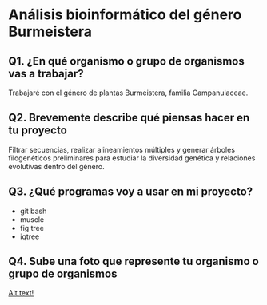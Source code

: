 # Análisis bioinformático del género Burmeistera

## Q1. ¿En qué organismo o grupo de organismos vas a trabajar?
Trabajaré con el género de plantas Burmeistera, familia Campanulaceae.

## Q2. Brevemente describe qué piensas hacer en tu proyecto
Filtrar secuencias, realizar alineamientos múltiples y generar árboles filogenéticos preliminares para estudiar la diversidad genética y relaciones evolutivas dentro del género.

## Q3. ¿Qué programas voy a usar en mi proyecto?
* git bash 
* muscle 
* fig tree
* iqtree

## Q4. Sube una foto que represente tu organismo o grupo de organismos
[Alt text!](https://inaturalist-open-data.s3.amazonaws.com/photos/12875007/large.jpg)


